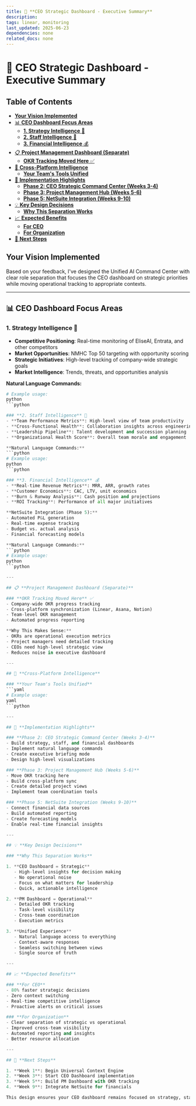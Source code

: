 ```yaml
---
title: 🎯 **CEO Strategic Dashboard - Executive Summary**
description: 
tags: linear, monitoring
last_updated: 2025-06-23
dependencies: none
related_docs: none
---
```


# 🎯 **CEO Strategic Dashboard - Executive Summary**


## Table of Contents

- [**Your Vision Implemented**](#**your-vision-implemented**)
- [📊 **CEO Dashboard Focus Areas**](#📊-**ceo-dashboard-focus-areas**)
  - [**1. Strategy Intelligence** 🎯](#**1.-strategy-intelligence**-🎯)
  - [**2. Staff Intelligence** 👥](#**2.-staff-intelligence**-👥)
  - [**3. Financial Intelligence** 💰](#**3.-financial-intelligence**-💰)
- [📋 **Project Management Dashboard (Separate)**](#📋-**project-management-dashboard-(separate)**)
  - [**OKR Tracking Moved Here** ✅](#**okr-tracking-moved-here**-✅)
- [🔄 **Cross-Platform Intelligence**](#🔄-**cross-platform-intelligence**)
  - [**Your Team's Tools Unified**](#**your-team's-tools-unified**)
- [🚀 **Implementation Highlights**](#🚀-**implementation-highlights**)
  - [**Phase 2: CEO Strategic Command Center (Weeks 3-4)**](#**phase-2:-ceo-strategic-command-center-(weeks-3-4)**)
  - [**Phase 3: Project Management Hub (Weeks 5-6)**](#**phase-3:-project-management-hub-(weeks-5-6)**)
  - [**Phase 5: NetSuite Integration (Weeks 9-10)**](#**phase-5:-netsuite-integration-(weeks-9-10)**)
- [💡 **Key Design Decisions**](#💡-**key-design-decisions**)
  - [**Why This Separation Works**](#**why-this-separation-works**)
- [📈 **Expected Benefits**](#📈-**expected-benefits**)
  - [**For CEO**](#**for-ceo**)
  - [**For Organization**](#**for-organization**)
- [🎯 **Next Steps**](#🎯-**next-steps**)

## **Your Vision Implemented**

Based on your feedback, I've designed the Unified AI Command Center with clear role separation that focuses the CEO dashboard on strategic priorities while moving operational tracking to appropriate contexts.

---

## 📊 **CEO Dashboard Focus Areas**

### **1. Strategy Intelligence** 🎯
- **Competitive Positioning**: Real-time monitoring of EliseAI, Entrata, and other competitors
- **Market Opportunities**: NMHC Top 50 targeting with opportunity scoring
- **Strategic Initiatives**: High-level tracking of company-wide strategic goals
- **Market Intelligence**: Trends, threats, and opportunities analysis

**Natural Language Commands:**
```python
# Example usage:
python
```python

### **2. Staff Intelligence** 👥
- **Team Performance Metrics**: High-level view of team productivity
- **Cross-Functional Health**: Collaboration insights across engineering, product, sales
- **Leadership Pipeline**: Talent development and succession planning
- **Organizational Health Score**: Overall team morale and engagement

**Natural Language Commands:**
```python
# Example usage:
python
```python

### **3. Financial Intelligence** 💰
- **Real-time Revenue Metrics**: MRR, ARR, growth rates
- **Customer Economics**: CAC, LTV, unit economics
- **Burn & Runway Analysis**: Cash position and projections
- **ROI Tracking**: Performance of all major initiatives

**NetSuite Integration (Phase 5):**
- Automated P&L generation
- Real-time expense tracking
- Budget vs. actual analysis
- Financial forecasting models

**Natural Language Commands:**
```python
# Example usage:
python
```python

---

## 📋 **Project Management Dashboard (Separate)**

### **OKR Tracking Moved Here** ✅
- Company-wide OKR progress tracking
- Cross-platform synchronization (Linear, Asana, Notion)
- Team-level OKR management
- Automated progress reporting

**Why This Makes Sense:**
- OKRs are operational execution metrics
- Project managers need detailed tracking
- CEOs need high-level strategic view
- Reduces noise in executive dashboard

---

## 🔄 **Cross-Platform Intelligence**

### **Your Team's Tools Unified**
```yaml
# Example usage:
yaml
```python

---

## 🚀 **Implementation Highlights**

### **Phase 2: CEO Strategic Command Center (Weeks 3-4)**
- Build strategy, staff, and financial dashboards
- Implement natural language commands
- Create executive briefing mode
- Design high-level visualizations

### **Phase 3: Project Management Hub (Weeks 5-6)**
- Move OKR tracking here
- Build cross-platform sync
- Create detailed project views
- Implement team coordination tools

### **Phase 5: NetSuite Integration (Weeks 9-10)**
- Connect financial data sources
- Build automated reporting
- Create forecasting models
- Enable real-time financial insights

---

## 💡 **Key Design Decisions**

### **Why This Separation Works**

1. **CEO Dashboard = Strategic**
   - High-level insights for decision making
   - No operational noise
   - Focus on what matters for leadership
   - Quick, actionable intelligence

2. **PM Dashboard = Operational**
   - Detailed OKR tracking
   - Task-level visibility
   - Cross-team coordination
   - Execution metrics

3. **Unified Experience**
   - Natural language access to everything
   - Context-aware responses
   - Seamless switching between views
   - Single source of truth

---

## 📈 **Expected Benefits**

### **For CEO**
- 80% faster strategic decisions
- Zero context switching
- Real-time competitive intelligence
- Proactive alerts on critical issues

### **For Organization**
- Clear separation of strategic vs operational
- Improved cross-team visibility
- Automated reporting and insights
- Better resource allocation

---

## 🎯 **Next Steps**

1. **Week 1**: Begin Universal Context Engine
2. **Week 3**: Start CEO Dashboard implementation
3. **Week 5**: Build PM Dashboard with OKR tracking
4. **Week 9**: Integrate NetSuite for financials

This design ensures your CEO dashboard remains focused on strategy, staff, and financials while providing powerful operational tools in the appropriate context. The NetSuite integration will complete the financial intelligence picture, giving you real-time visibility into every aspect of the business.
